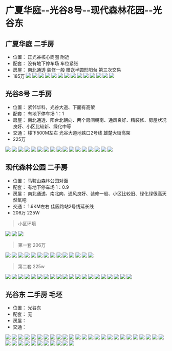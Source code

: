 # 广夏华庭--光谷8号--现代森林花园--光谷东 
## 广夏华庭 二手房
- 位置： 正光谷核心商圈 附近
- 配套： 没有地下停车场 车位紧张
- 房屋： 南北通透 装修一般 赠送半圆形阳台 第三次交易
- 185万
![](../images/04-23/2019-04-23-1.webp) 
![](../images/04-23/2019-04-23-2.webp) 
![](../images/04-23/2019-04-23-3.webp) 
![](../images/04-23/2019-04-23-4.webp) 
![](../images/04-23/2019-04-23-5.webp) 
![](../images/04-23/2019-04-23-6.webp) 
![](../images/04-23/2019-04-23-7.webp) 
![](../images/04-23/2019-04-23-8.webp) 
![](../images/04-23/2019-04-23-9.webp) 
![](../images/04-23/2019-04-23-10.webp) 
![](../images/04-23/2019-04-23-11.webp) 
![](../images/04-23/2019-04-23-12.webp) 
![](../images/04-23/2019-04-23-13.webp) 
![](../images/04-23/2019-04-23-14.webp) 

## 光谷8号  二手房

- 位置： 紧邻华科，光谷大道、下面有高架
- 配套： 有地下停车场 1：1
- 房屋： 南北通透、阳台北朝向、两个房间朝南、通风良好、精装修、房屋状况良好、小区比较新、绿化中等
- 交通： 楼下500M左右 光谷大道地铁口2号线 雄楚大街高架
- 225万

![](../images/04-23/2019-04-23-28.webp) 
![](../images/04-23/2019-04-23-29.webp) 
![](../images/04-23/2019-04-23-30.webp) 
![](../images/04-23/2019-04-23-31.webp) 
![](../images/04-23/2019-04-23-15.webp) 
![](../images/04-23/2019-04-23-16.webp) 
![](../images/04-23/2019-04-23-17.webp) 
![](../images/04-23/2019-04-23-18.webp) 
![](../images/04-23/2019-04-23-19.webp) 
![](../images/04-23/2019-04-23-20.webp) 
![](../images/04-23/2019-04-23-21.webp) 
![](../images/04-23/2019-04-23-22.webp) 
![](../images/04-23/2019-04-23-23.webp) 
![](../images/04-23/2019-04-23-24.webp) 
![](../images/04-23/2019-04-23-25.webp) 
![](../images/04-23/2019-04-23-26.webp) 
![](../images/04-23/2019-04-23-27.webp) 


## 现代森林公园  二手房
- 位置： 马鞍山森林公园对面
- 配套： 有地下停车场 1：0.9
- 房屋： 南北通透、南北向、通风良好、装修一般、小区比较旧、绿化绿很高天然氧吧
- 交通： 1.6KM左右 佳园路站2号线延长线
- 206万  225W


> 小区环境

![](../images/04-23/2019-04-23-65.webp) 
![](../images/04-23/2019-04-23-66.webp) 
![](../images/04-23/2019-04-23-67.webp) 

> 第一套 206万 

![](../images/04-23/2019-04-23-32.webp) 
![](../images/04-23/2019-04-23-33.webp) 
![](../images/04-23/2019-04-23-34.webp) 
![](../images/04-23/2019-04-23-35.webp) 
![](../images/04-23/2019-04-23-36.webp) 
![](../images/04-23/2019-04-23-37.webp) 
![](../images/04-23/2019-04-23-38.webp) 
![](../images/04-23/2019-04-23-39.webp) 
![](../images/04-23/2019-04-23-40.webp) 
![](../images/04-23/2019-04-23-41.webp) 
![](../images/04-23/2019-04-23-42.webp) 
![](../images/04-23/2019-04-23-43.webp) 
![](../images/04-23/2019-04-23-44.webp) 
![](../images/04-23/2019-04-23-45.webp) 

> 第二套 225w 

![](../images/04-23/2019-04-23-46.webp) 
![](../images/04-23/2019-04-23-47.webp) 
![](../images/04-23/2019-04-23-48.webp) 
![](../images/04-23/2019-04-23-49.webp) 
![](../images/04-23/2019-04-23-50.webp) 
![](../images/04-23/2019-04-23-51.webp) 
![](../images/04-23/2019-04-23-52.webp) 
![](../images/04-23/2019-04-23-53.webp) 
![](../images/04-23/2019-04-23-54.webp) 
![](../images/04-23/2019-04-23-55.webp) 
![](../images/04-23/2019-04-23-56.webp) 
![](../images/04-23/2019-04-23-57.webp) 
![](../images/04-23/2019-04-23-58.webp) 
![](../images/04-23/2019-04-23-59.webp) 
![](../images/04-23/2019-04-23-60.webp) 
![](../images/04-23/2019-04-23-61.webp) 
![](../images/04-23/2019-04-23-62.webp) 
![](../images/04-23/2019-04-23-63.webp) 
![](../images/04-23/2019-04-23-64.webp) 
![](../images/04-23/2019-04-23-68.webp) 

## 光谷东 二手房 毛坯
- 位置： 光谷东
- 配套： 无
- 房屋： 
- 交通： 


![](../images/04-23/2019-04-23-69.webp) 
![](../images/04-23/2019-04-23-70.webp) 
![](../images/04-23/2019-04-23-71.webp) 
![](../images/04-23/2019-04-23-72.webp) 
![](../images/04-23/2019-04-23-73.webp) 
![](../images/04-23/2019-04-23-74.webp) 
![](../images/04-23/2019-04-23-75.webp) 
![](../images/04-23/2019-04-23-76.webp) 
![](../images/04-23/2019-04-23-77.webp) 
![](../images/04-23/2019-04-23-78.webp) 
![](../images/04-23/2019-04-23-79.webp) 
![](../images/04-23/2019-04-23-80.webp) 
![](../images/04-23/2019-04-23-81.webp) 
![](../images/04-23/2019-04-23-82.webp) 
![](../images/04-23/2019-04-23-83.webp) 
![](../images/04-23/2019-04-23-84.webp) 
![](../images/04-23/2019-04-23-85.webp) 
![](../images/04-23/2019-04-23-86.webp) 
![](../images/04-23/2019-04-23-87.webp) 
![](../images/04-23/2019-04-23-88.webp) 
![](../images/04-23/2019-04-23-89.webp) 
![](../images/04-23/2019-04-23-90.webp) 
![](../images/04-23/2019-04-23-91.webp) 
![](../images/04-23/2019-04-23-92.webp) 
![](../images/04-23/2019-04-23-93.webp) 
![](../images/04-23/2019-04-23-94.webp) 
![](../images/04-23/2019-04-23-95.webp) 
![](../images/04-23/2019-04-23-96.webp) 
![](../images/04-23/2019-04-23-97.webp) 
![](../images/04-23/2019-04-23-98.webp) 
![](../images/04-23/2019-04-23-99.webp) 
![](../images/04-23/2019-04-23-100.webp) 
![](../images/04-23/2019-04-23-101.webp) 
![](../images/04-23/2019-04-23-102.webp) 
![](../images/04-23/2019-04-23-103.webp) 
![](../images/04-23/2019-04-23-104.webp) 